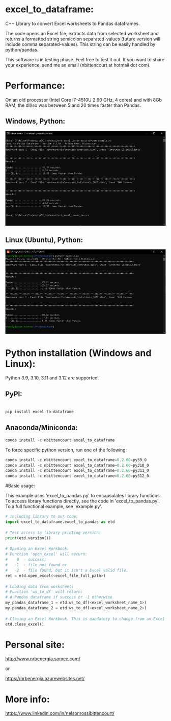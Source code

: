# excel_to_dataframe:
C++ Library to convert Excel worksheets to Pandas dataframes.

The code opens an Excel file, extracts data from selected worksheet and returns a formatted string semicolon separated-values 
(future version will include comma separated-values). This string can be easily handled by python/pandas.

This software is in testing phase. Feel free to test it out. If you want to share your experience, send me an email (nbittencourt at hotmail dot com).

# Performance:
On an old processor (Intel Core i7-4510U 2.60 GHz, 4 cores) and with 8Gb RAM, the dll/so was between 5 and 20 times faster than Pandas.

## Windows, Python:

<img src="images/perf_windows_python.png" width="800"> 

## Linux (Ubuntu), Python:

<img src="images/perf_linux_python.png" width="800">


# Python installation (Windows and Linux):

Python 3.9, 3.10, 3.11 and 3.12 are supported.

## PyPI:
```Python

pip install excel-to-dataframe


```

## Anaconda/Miniconda:
```Python
conda install -c nbittencourt excel_to_dataframe
```

To force specific python version, run one of the following:
```Python
conda install -c nbittencourt excel_to_dataframe=0.2.60=py39_0
conda install -c nbittencourt excel_to_dataframe=0.2.60=py310_0
conda install -c nbittencourt excel_to_dataframe=0.2.60=py311_0
conda install -c nbittencourt excel_to_dataframe=0.2.60=py312_0
```

#Basic usage:

This example uses 'excel_to_pandas.py' to encapsulates library functions. 
To access library functions directly, see the code in 'excel_to_pandas.py'.
To a full functional example, see 'example.py'.


```Python
# Including library to our code:
import excel_to_dataframe.excel_to_pandas as etd   

# Test access to library printing version:
print(etd.version())

# Opening an Excel Workbook:
# Function 'open_excel' will return:
# 	 0 	- success;
#   -1 	- file not found or
#   -2 	- file found, but it isn't a Excel valid file.
ret = etd.open_excel(<excel_file_full_path>) 

# Loading data from worksheet:
# Function 'ws_to_df' will return:
# A Pandas dataframe if success or -1 otherwise
my_pandas_dataframe_1 = etd.ws_to_df(<excel_worksheet_name_1>) 
my_pandas_dataframe_2 = etd.ws_to_df(<excel_worksheet_name_2>) 

# Closing an Excel Workbook. This is mandatory to change from an Excel File to another.
etd.close_excel()

```

# Personal site:
http://www.nrbenergia.somee.com/  

or

https://nrbenergia.azurewebsites.net/

# More info:
https://www.linkedin.com/in/nelsonrossibittencourt/
